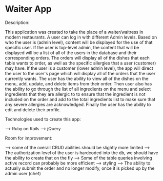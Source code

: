 # Waiter App


Description:

  This application was created to take the place of a waiter/waitress in modern restaurants.  A user can log in with different Admin levels.  Based on who the user is (admin level), content will be displayed for the use of that specific user.  If the user is top-level admin, the content that will be displayed will be a list of all of the users in the database and their corresponding orders.  The orders will display all of the dishes that each table wants to order, as well as the specific allergies that a user (customer) may have.  If the user is a customer (lower admin level), the app will direct the user to the user's page which will display all of the orders that the user currently wants. The user has the ability to view all of the dishes on the menu, add, update, and delete items from their order. Then user also has the ability to go through the list of all ingredients on the menu and select ingredients that they are allergic to to ensure that the ingredient is not included on the order and add to the total ingredients list to make sure that any severe allergies are acknowledged.  Finally the user has the  ability to edit and delete their profile.

Technologies used to create this app:

  --> Ruby on Rails
  --> jQuery

Room for improvement:

  --> some of the overall CRUD abilities should be slightly more limited
  --> The authorization level of the user is hardcoded into the db, we should have the ability to create that on the fly
  --> Some of the table queries involving active record can probably be more efficient
  --> styling
  --> The ability to actually submit the order and no longer modify, once it is picked up by the admin user (chef)
